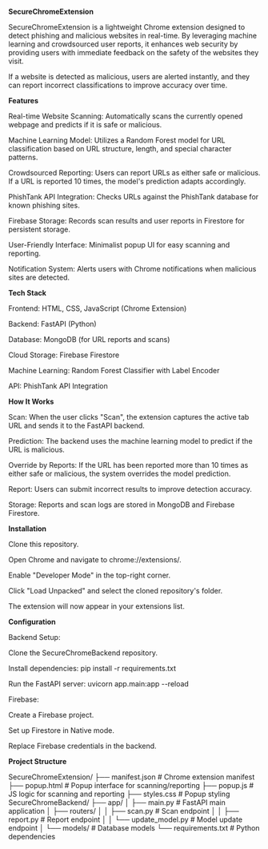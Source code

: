 **SecureChromeExtension**

SecureChromeExtension is a lightweight Chrome extension designed to detect phishing and malicious websites in real-time. By leveraging machine learning and crowdsourced user reports, it enhances web security by providing users with immediate feedback on the safety of the websites they visit.

If a website is detected as malicious, users are alerted instantly, and they can report incorrect classifications to improve accuracy over time.

**Features**

Real-time Website Scanning: Automatically scans the currently opened webpage and predicts if it is safe or malicious.

Machine Learning Model: Utilizes a Random Forest model for URL classification based on URL structure, length, and special character patterns.

Crowdsourced Reporting: Users can report URLs as either safe or malicious. If a URL is reported 10 times, the model's prediction adapts accordingly.

PhishTank API Integration: Checks URLs against the PhishTank database for known phishing sites.

Firebase Storage: Records scan results and user reports in Firestore for persistent storage.

User-Friendly Interface: Minimalist popup UI for easy scanning and reporting.

Notification System: Alerts users with Chrome notifications when malicious sites are detected.

**Tech Stack**

Frontend: HTML, CSS, JavaScript (Chrome Extension)

Backend: FastAPI (Python)

Database: MongoDB (for URL reports and scans)

Cloud Storage: Firebase Firestore

Machine Learning: Random Forest Classifier with Label Encoder

API: PhishTank API Integration

**How It Works**

Scan: When the user clicks "Scan", the extension captures the active tab URL and sends it to the FastAPI backend.

Prediction: The backend uses the machine learning model to predict if the URL is malicious.

Override by Reports: If the URL has been reported more than 10 times as either safe or malicious, the system overrides the model prediction.

Report: Users can submit incorrect results to improve detection accuracy.

Storage: Reports and scan logs are stored in MongoDB and Firebase Firestore.

**Installation**

Clone this repository.

Open Chrome and navigate to chrome://extensions/.

Enable "Developer Mode" in the top-right corner.

Click "Load Unpacked" and select the cloned repository's folder.

The extension will now appear in your extensions list.

**Configuration**

Backend Setup:

Clone the SecureChromeBackend repository.

Install dependencies: pip install -r requirements.txt

Run the FastAPI server: uvicorn app.main:app --reload

Firebase:

Create a Firebase project.

Set up Firestore in Native mode.

Replace Firebase credentials in the backend.

**Project Structure**

SecureChromeExtension/
├── manifest.json          # Chrome extension manifest
├── popup.html             # Popup interface for scanning/reporting
├── popup.js               # JS logic for scanning and reporting
├── styles.css             # Popup styling
SecureChromeBackend/
├── app/
│   ├── main.py            # FastAPI main application
│   ├── routers/
│   │   ├── scan.py        # Scan endpoint
│   │   ├── report.py      # Report endpoint
│   │   └── update_model.py # Model update endpoint
│   └── models/            # Database models
└── requirements.txt       # Python dependencies

